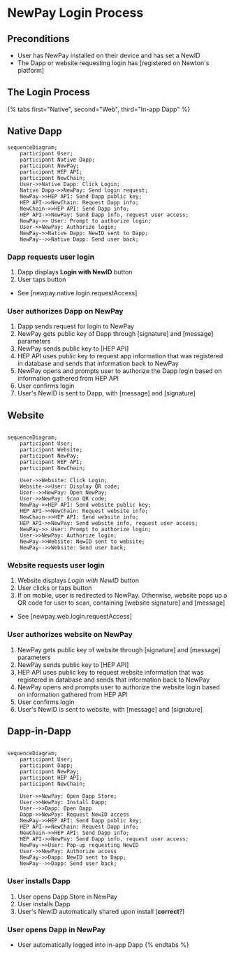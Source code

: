 # NewPay Login Process

## Preconditions

* User has NewPay installed on their device and has set a NewID
* The Dapp or website requesting login has [registered on Newton's platform]

## The Login Process

{% tabs first="Native", second="Web", third="In-app Dapp" %}

## Native Dapp

```mermaid
sequenceDiagram;
    participant User;
    participant Native Dapp;
	participant NewPay;
	participant HEP API;
	participant NewChain;
    User->>Native Dapp: Click Login;
	Native Dapp->>NewPay: Send login request;
	NewPay->>HEP API: Send Dapp public key;
	HEP API->>NewChain: Request Dapp info;
	NewChain->>HEP API: Send Dapp info;
	HEP API->>NewPay: Send Dapp info, request user access;
	NewPay->> User: Prompt to authorize login;
	User->>NewPay: Authorize login;
	NewPay->>Native Dapp: NewID sent to Dapp;
	NewPay-->>Native Dapp: Send user back;
```

### Dapp requests user login

1. Dapp displays **Login with NewID** button
2. User taps button

* See [newpay.native.login.requestAccess]

### User authorizes Dapp on NewPay

1. Dapp sends request for login to NewPay
2. NewPay gets public key of Dapp through [signature] and [message] parameters
3. NewPay sends public key to [HEP API]
4. HEP API uses public key to request app information that was registered in database and sends that information back to NewPay
5. NewPay opens and prompts user to authorize the Dapp login based on information gathered from HEP API
6. User confirms login
7. User's NewID is sent to Dapp, with [message] and [signature]

## Website

```mermaid

sequenceDiagram;
    participant User;
    participant Website;
	participant NewPay;
	participant HEP API;
	participant NewChain;
 
    User->>Website: Click Login;
	Website->>User: Display QR code;
	User-->>NewPay: Open NewPay;
	User->>NewPay: Scan QR code;
	NewPay->>HEP API: Send website public key;
	HEP API->>NewChain: Request website info;
	NewChain->>HEP API: Send website info;
	HEP API->>NewPay: Send website info, request user access;
	NewPay->> User: Prompt to authorize login;
	User->>NewPay: Authorize login;
	NewPay->>Website: NewID sent to website;
	NewPay-->>Website: Send user back;
```

### Website requests user login

1. Website displays *Login with NewID* button
2. User clicks or taps button
3. If on mobile, user is redirected to NewPay. Otherwise, website pops up a QR code for user to scan, containing [website signature] and [message]

* See [newpay.web.login.requestAccess]

### User authorizes website on NewPay

1. NewPay gets public key of website through [signature] and [message] parameters
2. NewPay sends public key to [HEP API]
3. HEP API uses public key to request website information that was registered in database and sends that information back to NewPay
4. NewPay opens and prompts user to authorize the website login based on information gathered from HEP API
5. User confirms login
6. User's NewID is sent to website, with [message] and [signature]

## Dapp-in-Dapp

```mermaid

sequenceDiagram;
    participant User;
    participant Dapp;
	participant NewPay;
	participant HEP API;
	participant NewChain;

	User->>NewPay: Open Dapp Store;
	User->>NewPay: Install Dapp;
	User-->>Dapp: Open Dapp
	Dapp->>NewPay: Request NewID access
	NewPay->>HEP API: Send Dapp public key;
	HEP API->>NewChain: Request Dapp info;
	NewChain->>HEP API: Send Dapp info;
	HEP API->>NewPay: Send Dapp info, request user access;
	NewPay->>User: Pop-up requesting NewID
	User->>NewPay: Authorize access
	NewPay->>Dapp: NewID sent to Dapp;
	NewPay-->>Dapp: Send user back;
```

### User installs Dapp

1. User opens Dapp Store in NewPay
2. User installs Dapp
3. User's NewID automatically shared upon install (**correct**?)

### User opens Dapp in NewPay

* User automatically logged into in-app Dapp
{% endtabs %}
